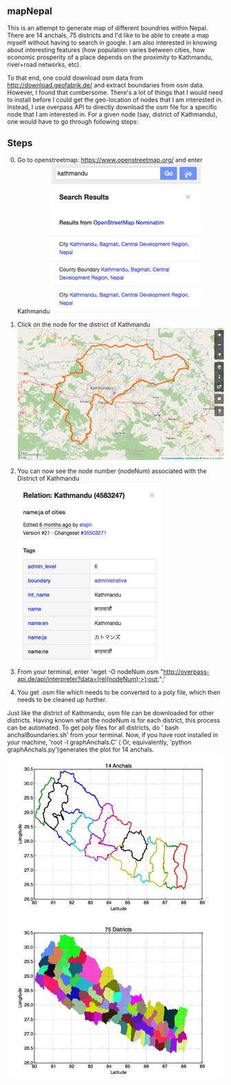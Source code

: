 ## mapNepal
This is an attempt to generate map of different boundries within Nepal. There are 14 anchals, 75 districts and I'd like to be able to create a map myself without having to search in google. I am also interested in knowing about interesting features (how population varies between cities, how economic prosperity of a place depends on the proximity to Kathmandu, river+road networks, etc).


To that end, one could download osm data from http://download.geofabrik.de/ and extract boundaries from osm data. However, I found that cumbersome. There's a lot of things that I would need to install before I could get the geo-location of nodes that I am interested in. Instead, I use overpass API to directly download the osm file for a specific node that I am interested in. For a given node (say, district of Kathmandu), one would have to go through following steps:

## Steps

0. Go to openstreetmap: https://www.openstreetmap.org/ and enter Kathmandu ![](./plots/Search.png)

1. Click on the node for the district of Kathmandu ![](./plots/District.png)

3. You can now see the node number (nodeNum) associated with the District of Kathmandu  ![](./plots/Node.png)

4. From your terminal, enter 'wget -O nodeNum.osm "http://overpass-api.de/api/interpreter?data=(rel(nodeNum);>);out;";'

5. You get .osm file which needs to be converted to a poly file, which then needs to be cleaned up further.


Just like the district of Kathmandu, osm file can be downloaded for other districts. Having known what the nodeNum is for each district, this process can be automated. To get poly files for all districts, do ' bash anchalBoundaries.sh'
from your terminal. Now, if you have root installed in your machine, 'root -l graphAnchals.C' ( Or, equivalently,  'python graphAnchals.py')generates the plot for 14 anchals.
![](./plots/14Anchals.gif)
![](./plots/75districts.gif)
